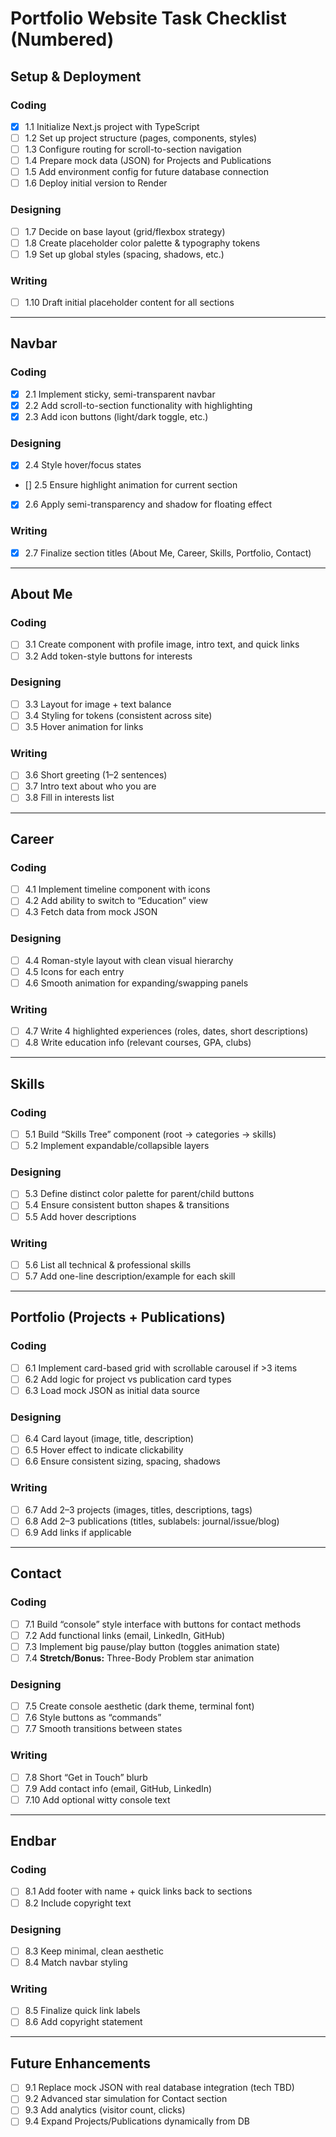 # Portfolio Website Task Checklist (Numbered)

## Setup & Deployment

### Coding

- [x] 1.1 Initialize Next.js project with TypeScript
- [ ] 1.2 Set up project structure (pages, components, styles)
- [ ] 1.3 Configure routing for scroll-to-section navigation
- [ ] 1.4 Prepare mock data (JSON) for Projects and Publications
- [ ] 1.5 Add environment config for future database connection
- [ ] 1.6 Deploy initial version to Render

### Designing

- [ ] 1.7 Decide on base layout (grid/flexbox strategy)
- [ ] 1.8 Create placeholder color palette & typography tokens
- [ ] 1.9 Set up global styles (spacing, shadows, etc.)

### Writing

- [ ] 1.10 Draft initial placeholder content for all sections

---

## Navbar

### Coding

- [x] 2.1 Implement sticky, semi-transparent navbar
- [x] 2.2 Add scroll-to-section functionality with highlighting
- [x] 2.3 Add icon buttons (light/dark toggle, etc.)

### Designing

- [x] 2.4 Style hover/focus states
- [] 2.5 Ensure highlight animation for current section
- [x] 2.6 Apply semi-transparency and shadow for floating effect

### Writing

- [x] 2.7 Finalize section titles (About Me, Career, Skills, Portfolio, Contact)

---

## About Me

### Coding

- [ ] 3.1 Create component with profile image, intro text, and quick links
- [ ] 3.2 Add token-style buttons for interests

### Designing

- [ ] 3.3 Layout for image + text balance
- [ ] 3.4 Styling for tokens (consistent across site)
- [ ] 3.5 Hover animation for links

### Writing

- [ ] 3.6 Short greeting (1–2 sentences)
- [ ] 3.7 Intro text about who you are
- [ ] 3.8 Fill in interests list

---

## Career

### Coding

- [ ] 4.1 Implement timeline component with icons
- [ ] 4.2 Add ability to switch to “Education” view
- [ ] 4.3 Fetch data from mock JSON

### Designing

- [ ] 4.4 Roman-style layout with clean visual hierarchy
- [ ] 4.5 Icons for each entry
- [ ] 4.6 Smooth animation for expanding/swapping panels

### Writing

- [ ] 4.7 Write 4 highlighted experiences (roles, dates, short descriptions)
- [ ] 4.8 Write education info (relevant courses, GPA, clubs)

---

## Skills

### Coding

- [ ] 5.1 Build “Skills Tree” component (root → categories → skills)
- [ ] 5.2 Implement expandable/collapsible layers

### Designing

- [ ] 5.3 Define distinct color palette for parent/child buttons
- [ ] 5.4 Ensure consistent button shapes & transitions
- [ ] 5.5 Add hover descriptions

### Writing

- [ ] 5.6 List all technical & professional skills
- [ ] 5.7 Add one-line description/example for each skill

---

## Portfolio (Projects + Publications)

### Coding

- [ ] 6.1 Implement card-based grid with scrollable carousel if >3 items
- [ ] 6.2 Add logic for project vs publication card types
- [ ] 6.3 Load mock JSON as initial data source

### Designing

- [ ] 6.4 Card layout (image, title, description)
- [ ] 6.5 Hover effect to indicate clickability
- [ ] 6.6 Ensure consistent sizing, spacing, shadows

### Writing

- [ ] 6.7 Add 2–3 projects (images, titles, descriptions, tags)
- [ ] 6.8 Add 2–3 publications (titles, sublabels: journal/issue/blog)
- [ ] 6.9 Add links if applicable

---

## Contact

### Coding

- [ ] 7.1 Build “console” style interface with buttons for contact methods
- [ ] 7.2 Add functional links (email, LinkedIn, GitHub)
- [ ] 7.3 Implement big pause/play button (toggles animation state)
- [ ] 7.4 **Stretch/Bonus:** Three-Body Problem star animation

### Designing

- [ ] 7.5 Create console aesthetic (dark theme, terminal font)
- [ ] 7.6 Style buttons as “commands”
- [ ] 7.7 Smooth transitions between states

### Writing

- [ ] 7.8 Short “Get in Touch” blurb
- [ ] 7.9 Add contact info (email, GitHub, LinkedIn)
- [ ] 7.10 Add optional witty console text

---

## Endbar

### Coding

- [ ] 8.1 Add footer with name + quick links back to sections
- [ ] 8.2 Include copyright text

### Designing

- [ ] 8.3 Keep minimal, clean aesthetic
- [ ] 8.4 Match navbar styling

### Writing

- [ ] 8.5 Finalize quick link labels
- [ ] 8.6 Add copyright statement

---

## Future Enhancements

- [ ] 9.1 Replace mock JSON with real database integration (tech TBD)
- [ ] 9.2 Advanced star simulation for Contact section
- [ ] 9.3 Add analytics (visitor count, clicks)
- [ ] 9.4 Expand Projects/Publications dynamically from DB
